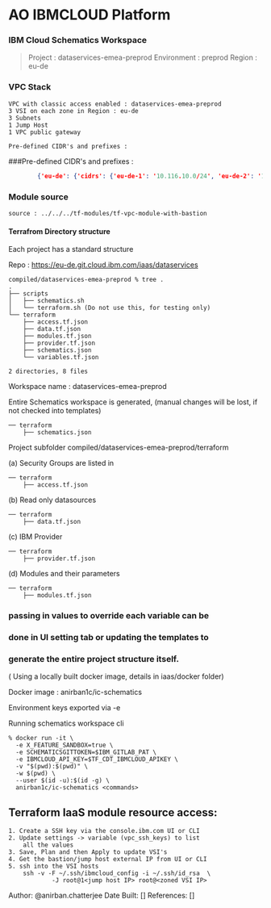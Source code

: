 

# AO IBMCLOUD Platform 
### IBM Cloud Schematics Workspace

> Project :  dataservices-emea-preprod
> Environment :   preprod
> Region : eu-de


### VPC Stack
    
    VPC with classic access enabled : dataservices-emea-preprod   
    3 VSI on each zone in Region : eu-de    
    3 Subnets     
    1 Jump Host
    1 VPC public gateway
    
    Pre-defined CIDR's and prefixes :
       
         

###Pre-defined CIDR's and prefixes : 

```json
        {'eu-de': {'cidrs': {'eu-de-1': '10.116.10.0/24', 'eu-de-2': '10.116.11.0/24', 'eu-de-3': '10.116.12.0/24'}}, 'jp-tok': {'cidrs': {'jp-tok-1': '10.116.13.0/24', 'jp-tok-2': '10.116.14.0/24', 'jp-tok-3': '10.116.15.0/24'}}, 'us-east': {'cidrs': {'us-east-1': '10.116.16.0/24', 'us-east-2': '10.116.17.0/24', 'us-east-3': '10.116.18.0/24'}}}
```



### Module source
    source : ../../../tf-modules/tf-vpc-module-with-bastion
     

#### Terrafrom Directory structure 

Each project has a standard structure

Repo : https://eu-de.git.cloud.ibm.com/iaas/dataservices 

```commandline
compiled/dataservices-emea-preprod % tree .
.
├── scripts
│   ├── schematics.sh
│   └── terraform.sh (Do not use this, for testing only)
└── terraform
    ├── access.tf.json
    ├── data.tf.json
    ├── modules.tf.json
    ├── provider.tf.json
    ├── schematics.json
    └── variables.tf.json

2 directories, 8 files
```

Workspace name : dataservices-emea-preprod

Entire Schematics workspace is generated, 
(manual changes will be lost, if not checked into templates) 

```commandline
── terraform
    ├── schematics.json
```

Project subfolder compiled/dataservices-emea-preprod/terraform

(a) Security Groups are listed in

```commandline
── terraform
    ├── access.tf.json
```

(b) Read only datasources

```commandline
── terraform
    ├── data.tf.json
```
(c) IBM Provider

```commandline
── terraform
    ├── provider.tf.json
``` 

(d) Modules and their parameters 

```commandline
── terraform
    ├── modules.tf.json
```

### passing in values to override each variable can be
### done in UI setting tab or updating the templates to
### generate the entire project structure itself. 

( Using a locally built docker image, details in iaas/docker folder)

Docker image : anirban1c/ic-schematics

Environment keys exported via -e

Running schematics workspace cli
```commandline
% docker run -it \
  -e X_FEATURE_SANDBOX=true \
  -e SCHEMATICSGITTOKEN=$IBM_GITLAB_PAT \
  -e IBMCLOUD_API_KEY=$TF_CDT_IBMCLOUD_APIKEY \
  -v "$(pwd):$(pwd)" \
  -w $(pwd) \
  --user $(id -u):$(id -g) \
  anirban1c/ic-schematics <commands>

```

## Terraform IaaS module resource access:
    1. Create a SSH key via the console.ibm.com UI or CLI
    2. Update settings -> variable (vpc_ssh_keys) to list 
        all the values
    3. Save, Plan and then Apply to update VSI's
    4. Get the bastion/jump host external IP from UI or CLI
    5. ssh into the VSI hosts 
        ssh -v -F ~/.ssh/ibmcloud_config -i ~/.ssh/id_rsa  \
                -J root@1<jump host IP> root@<zoned VSI IP>
 
 
 Author: @anirban.chatterjee
 Date Built: []
 References: []